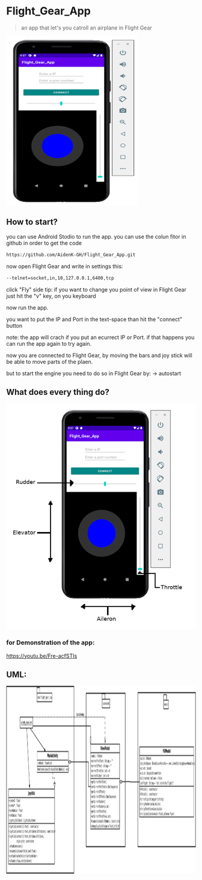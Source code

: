 # Flight_Gear_App
> an app that let's you catroll an airplane in Flight Gear

<img src = "https://github.com/AidenK-GH/Flight_Gear_App/blob/master/the_app.png" width="350" height="450"></br>

## How to start?
you can use Android Stodio to run the app.
you can use the colun fitor in github in order to get the code
```sh 
https://github.com/AidenK-GH/Flight_Gear_App.git
```
now open Flight Gear and write in settings this:
```sh
--telnet=socket,in,10,127.0.0.1,6400,tcp
```
click "Fly"
side tip: if you want to change you point of view in Flight Gear just hit the "v" key, on you keyboard

now run the app.

you want to put the IP and Port in the text-space than hit the "connect" button

note: the app will crach if you put an ecurrect IP or Port. if that happens you can run the app again to try again.

now you are connected to Flight Gear, by moving the bars and joy stick will be able to move parts of the plaen.

but to start the engine you need to do so in Flight Gear by:
 -> autostart
 
## What does every thing do?
<img src = "https://github.com/AidenK-GH/Flight_Gear_App/blob/master/whatDoesItDo.png"></br>

### for Demonstration of the app:
https://youtu.be/Fre-acfSTIs

## UML:
<img src = "https://github.com/AidenK-GH/Flight_Gear_App/blob/master/Diagram1.png" width="1400" height="500"></br>
